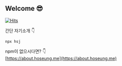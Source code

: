 ## Welcome 😎
[![Hits](https://hits.seeyoufarm.com/api/count/incr/badge.svg?url=https%3A%2F%2Fgithub.com%2FHoseungJang&count_bg=%2379C83D&title_bg=%23555555&icon=&icon_color=%23E7E7E7&title=hits&edge_flat=false)](https://hits.seeyoufarm.com)

간단 자기소개 👇
```
npx hsj
```
npm이 없으시다면? 👇<br>
[https://about.hoseung.me](https://about.hoseung.me)
